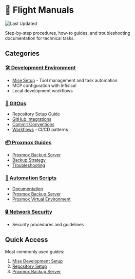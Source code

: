 # 📖 Flight Manuals

![Last Updated](https://img.shields.io/badge/Last%20Updated-2025--08--18-success)

Step-by-step procedures, how-to guides, and troubleshooting documentation for technical tasks.

## Categories

### [🛠️ Development Environment](./development-environment/)

- [Mise Setup](./development-environment/mise-setup.md) - Tool management and task automation
- MCP configuration with Infisical
- Local development workflows

### [🔧 GitOps](./gitops/)

- [Repository Setup Guide](./gitops/repo-setup-guide.md)
- [GitHub Integrations](./gitops/github-integrations.md)
- [Commit Conventions](./gitops/commit-conventions.md)
- [Workflows](./gitops/workflows/) - CI/CD patterns

### [📦 Proxmox Guides](./proxmox-guides/)

- [Proxmox Backup Server](./proxmox-guides/proxmox-backup-server.md)
- [Backup Strategy](./proxmox-guides/backup-strategy.md)
- [Troubleshooting](./proxmox-guides/proxmox-backup-server-troubleshooting.md)

### [🤖 Automation Scripts](./automation-scripts/)

- [Documentation](./automation-scripts/documentation/)
- [Proxmox Backup Server](./automation-scripts/proxmox-backup-server/)
- [Proxmox Virtual Environment](./automation-scripts/proxmox-virtual-environment/)

### [🔒 Network Security](./network-security/)

- Security procedures and guidelines

## Quick Access

Most commonly used guides:

1. [Mise Development Setup](./development-environment/mise-setup.md)
2. [Repository Setup](./gitops/repo-setup-guide.md)
3. [Proxmox Backup Server](./proxmox-guides/proxmox-backup-server.md)
